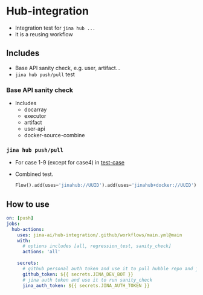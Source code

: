 # Hub-integration
- Integration test for `jina hub ...`
- it is a reusing workflow

## Includes 

- Base API sanity check, e.g. user, artifact...
- `jina hub push/pull` test

### Base API sanity check

- Includes
  - docarray 
  - executor 
  - artifact 
  - user-api
  - docker-source-combine
		
### `jina hub push/pull`

- For case 1-9 (except for case4) in 
  [test-case](https://github.com/jina-ai/executor-cases)
- Combined test.

  ```python
  Flow().add(uses='jinahub://UUID').add(uses='jinahub+docker://UUID').add(LOCAL_EXECUTOR)
  ```

## How to use

```yaml
on: [push]
jobs:
  hub-actions:
    uses: jina-ai/hub-integration/.github/workflows/main.yml@main
    with:
      # options includes [all, regression_test, sanity_check]
      actions: 'all' 
   
    secrets: 
      # github personal auth token and use it to pull hubble repo and jina repo
      github_token: ${{ secrets.JINA_DEV_BOT }}
      # jina auth token and use it to run sanity_check
      jina_auth_token: ${{ secrets.JINA_AUTH_TOKEN }}
```

